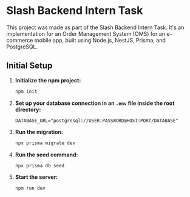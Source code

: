 # Slash Backend Intern Task

This project was made as part of the Slash Backend Intern Task. It's an implementation for an Order Management System (OMS) for an e-commerce mobile app, built using Node.js, NestJS, Prisma, and PostgreSQL.

## Initial Setup

1. **Initialize the npm project:**
    ```bash
    npm init
    ```

2. **Set up your database connection in an `.env` file inside the root directory:**
    ```env
    DATABASE_URL="postgresql://USER:PASSWORD@HOST:PORT/DATABASE"
    ```

3. **Run the migration:**
    ```bash
    npx prisma migrate dev
    ```

4. **Run the seed command:**
    ```bash
    npx prisma db seed
    ```

5. **Start the server:**
    ```bash
    npm run dev
    ```
